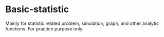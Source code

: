 # Basic-statistic
Mainly for statistic related problem, simulation, graph, and other analytic functions. For practice purpose only. 
